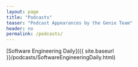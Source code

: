 ```yaml
---
layout: page
title: "Podcasts"
teaser: "Podcast Appearances by the Genie Team"
header: no
permalink: /podcasts/
---
```


[Software Engineering Daily]({{ site.baseurl }}/podcasts/SoftwareEngineeringDaily.html)
